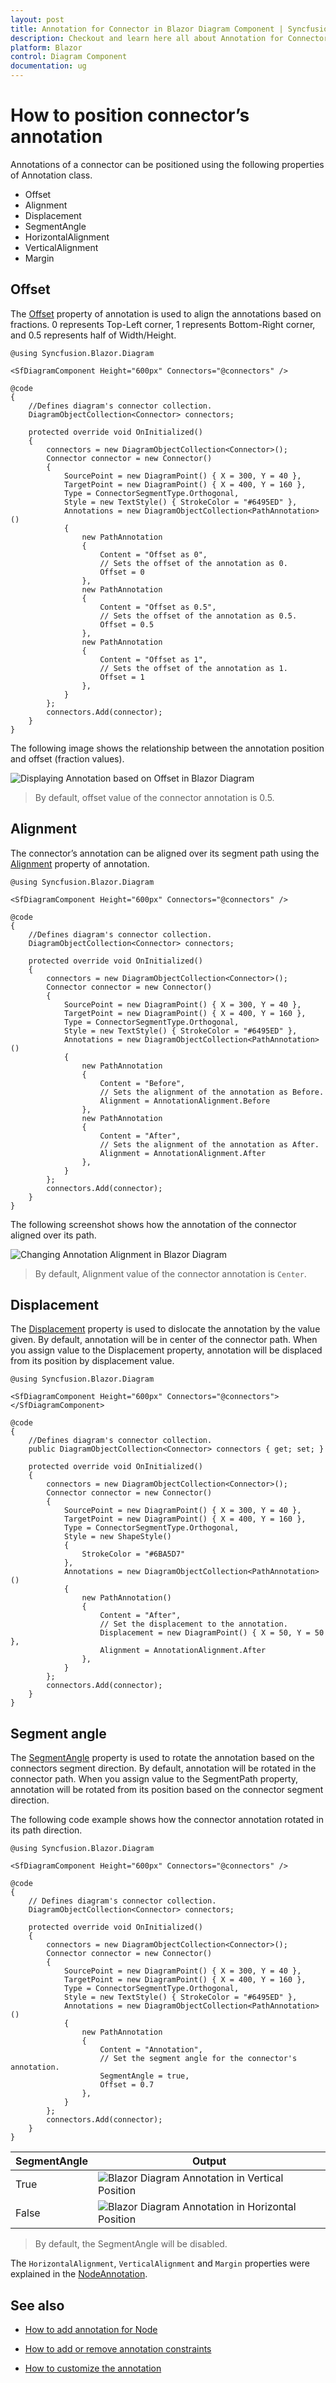 ```yaml
---
layout: post
title: Annotation for Connector in Blazor Diagram Component | Syncfusion
description: Checkout and learn here all about Annotation for Connector in Syncfusion Blazor Diagram component and more.
platform: Blazor
control: Diagram Component
documentation: ug
---
```


# How to position connector’s annotation

Annotations of a connector can be positioned using the following properties of Annotation class.

* Offset
* Alignment
* Displacement
* SegmentAngle
* HorizontalAlignment
* VerticalAlignment
* Margin

## Offset

The [Offset](https://help.syncfusion.com/cr/blazor/Syncfusion.Blazor.Diagram.PathAnnotation.html#Syncfusion_Blazor_Diagram_PathAnnotation_Offset) property of annotation is used to align the annotations based on fractions. 0 represents Top-Left corner, 1 represents Bottom-Right corner, and 0.5 represents half of Width/Height.

```cshtml
@using Syncfusion.Blazor.Diagram

<SfDiagramComponent Height="600px" Connectors="@connectors" />

@code
{
    //Defines diagram's connector collection.
    DiagramObjectCollection<Connector> connectors;

    protected override void OnInitialized()
    {
        connectors = new DiagramObjectCollection<Connector>();
        Connector connector = new Connector()
        {
            SourcePoint = new DiagramPoint() { X = 300, Y = 40 },
            TargetPoint = new DiagramPoint() { X = 400, Y = 160 },
            Type = ConnectorSegmentType.Orthogonal,
            Style = new TextStyle() { StrokeColor = "#6495ED" },
            Annotations = new DiagramObjectCollection<PathAnnotation>()
            {
                new PathAnnotation 
                { 
                    Content = "Offset as 0",
                    // Sets the offset of the annotation as 0.
                    Offset = 0 
                },
                new PathAnnotation 
                { 
                    Content = "Offset as 0.5",
                    // Sets the offset of the annotation as 0.5.
                    Offset = 0.5 
                },
                new PathAnnotation 
                { 
                    Content = "Offset as 1",
                    // Sets the offset of the annotation as 1.
                    Offset = 1 
                },
            }
        };
        connectors.Add(connector);
    }
}
```

The following image shows the relationship between the annotation position and offset (fraction values).

![Displaying Annotation based on Offset in Blazor Diagram](../images/blazor-diagram-annotation-basedon-offset.png)

> By default, offset value of the connector annotation is 0.5.

## Alignment

The connector’s annotation can be aligned over its segment path using the [Alignment](https://help.syncfusion.com/cr/blazor/Syncfusion.Blazor.Diagram.PathAnnotation.html#Syncfusion_Blazor_Diagram_PathAnnotation_Alignment) property of annotation.

```cshtml
@using Syncfusion.Blazor.Diagram

<SfDiagramComponent Height="600px" Connectors="@connectors" />

@code
{
    //Defines diagram's connector collection.
    DiagramObjectCollection<Connector> connectors;

    protected override void OnInitialized()
    {
        connectors = new DiagramObjectCollection<Connector>();
        Connector connector = new Connector()
        {
            SourcePoint = new DiagramPoint() { X = 300, Y = 40 },
            TargetPoint = new DiagramPoint() { X = 400, Y = 160 },
            Type = ConnectorSegmentType.Orthogonal,
            Style = new TextStyle() { StrokeColor = "#6495ED" },
            Annotations = new DiagramObjectCollection<PathAnnotation>()
            {
                new PathAnnotation 
                { 
                    Content = "Before",
                    // Sets the alignment of the annotation as Before.
                    Alignment = AnnotationAlignment.Before 
                },
                new PathAnnotation 
                { 
                    Content = "After",
                    // Sets the alignment of the annotation as After.
                    Alignment = AnnotationAlignment.After 
                },
            }
        };
        connectors.Add(connector);
    }
}
```

The following screenshot shows how the annotation of the connector aligned over its path.

![Changing Annotation Alignment in Blazor Diagram](../images/blazor-diagram-change-annotation-alignment.png)

> By default, Alignment value of the connector annotation is `Center`.

## Displacement

The [Displacement](https://help.syncfusion.com/cr/blazor/Syncfusion.Blazor.Diagram.PathAnnotation.html#Syncfusion_Blazor_Diagram_PathAnnotation_Displacement) property is used to dislocate the annotation by the value given. By default, annotation will be in center of the connector path. When you assign value to the Displacement property, annotation will be displaced from its position by displacement value.

```cshtml
@using Syncfusion.Blazor.Diagram

<SfDiagramComponent Height="600px" Connectors="@connectors">
</SfDiagramComponent>

@code
{
    //Defines diagram's connector collection.
    public DiagramObjectCollection<Connector> connectors { get; set; }

    protected override void OnInitialized()
    {
        connectors = new DiagramObjectCollection<Connector>();
        Connector connector = new Connector()
        {
            SourcePoint = new DiagramPoint() { X = 300, Y = 40 },
            TargetPoint = new DiagramPoint() { X = 400, Y = 160 },
            Type = ConnectorSegmentType.Orthogonal,
            Style = new ShapeStyle()
            {
                StrokeColor = "#6BA5D7"
            },
            Annotations = new DiagramObjectCollection<PathAnnotation>()
            {
                new PathAnnotation()
                {
                    Content = "After",
                    // Set the displacement to the annotation.
                    Displacement = new DiagramPoint() { X = 50, Y = 50 },
                    Alignment = AnnotationAlignment.After
                },
            }
        };
        connectors.Add(connector);
    }
}
```

## Segment angle

The [SegmentAngle](https://help.syncfusion.com/cr/blazor/Syncfusion.Blazor.Diagram.PathAnnotation.html#Syncfusion_Blazor_Diagram_PathAnnotation_SegmentAngle) property is used to rotate the annotation based on the connectors segment direction. By default, annotation will be rotated in the connector path. When you assign value to the SegmentPath property, annotation will be rotated from its position based on the connector segment direction.

The following code example shows how the connector annotation rotated in its path direction.

```cshtml
@using Syncfusion.Blazor.Diagram

<SfDiagramComponent Height="600px" Connectors="@connectors" />

@code
{
    // Defines diagram's connector collection.
    DiagramObjectCollection<Connector> connectors;

    protected override void OnInitialized()
    {
        connectors = new DiagramObjectCollection<Connector>();
        Connector connector = new Connector()
        {
            SourcePoint = new DiagramPoint() { X = 300, Y = 40 },
            TargetPoint = new DiagramPoint() { X = 400, Y = 160 },
            Type = ConnectorSegmentType.Orthogonal,
            Style = new TextStyle() { StrokeColor = "#6495ED" },
            Annotations = new DiagramObjectCollection<PathAnnotation>()
            {
                new PathAnnotation 
                { 
                    Content = "Annotation", 
                    // Set the segment angle for the connector's annotation.
                    SegmentAngle = true,
                    Offset = 0.7 
                },
            }
        };
        connectors.Add(connector);
    }
}
```

| SegmentAngle | Output |
|---|---|
| True | ![Blazor Diagram Annotation in Vertical Position](../images/blazor-diagram-annotation-in-vertical-position.png) |
| False | ![Blazor Diagram Annotation in Horizontal Position](../images/blazor-diagram-annotation-in-horizontal-position.png) |

> By default, the SegmentAngle will be disabled.

The `HorizontalAlignment`, `VerticalAlignment` and `Margin` properties were explained in the [NodeAnnotation](./node-annotation).

## See also

* [How to add annotation for Node](./node-annotation)

* [How to add or remove annotation constraints](../constraints/#annotation-constraints)

* [How to customize the annotation](./appearance)
